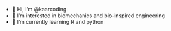 - 👋 Hi, I’m @kaarcoding
- 👀 I’m interested in biomechanics and bio-inspired engineering
- 🌱 I’m currently learning R and python
